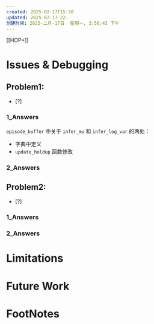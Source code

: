 ```yaml
---
created: 2025-02-17T15:50
updated: 2025-02-17-22.
创建时间: 2025-二月-17日  星期一, 3:50:43 下午
---
```

[[HOP+]]


# Issues & Debugging

## Problem1: 
- [?] 

### 1_Answers
`episode_buffer` 中关于 `infer_mu` 和 `infer_log_var` 的两处：
- 字典中定义
- `update_holdup` 函数修改

### 2_Answers



## Problem2: 
- [?] 

### 1_Answers


### 2_Answers



# Limitations
# Future Work
# FootNotes